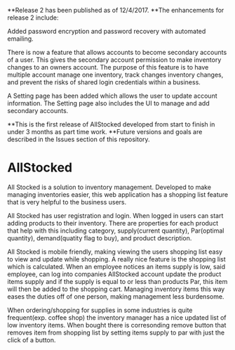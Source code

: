 **Release 2 has been published as of 12/4/2017.
**The enhancements for release 2 include: 

Added password encryption and password recovery with automated emailing.

There is now a feature that allows accounts to become secondary accounts of a user. This gives the secondary
account permission to make inventory changes to an owners account. The purpose of this feature is to have 
multiple account manage one inventory, track changes inventory changes, and prevent the risks of shared login
credentials within a business.

A Setting page has been added which allows the user to update account information.
The Setting page also includes the UI to manage and add secondary accounts.


**This is the first release of AllStocked developed from start to finish in under 3 months as part time work.
**Future versions and goals are described in the Issues section of this repository.

# AllStocked

All Stocked is a solution to inventory management. Developed to make managing inventories easier, 
this web application has a shopping list feature that is very helpful to the business users.

All Stocked has user registration and login. When logged in users can start adding products to their 
inventory. There are properties for each product that help with this including category, supply(current quantity),
Par(optimal quantity), demand(quatity flag to buy), and product description.

All Stocked is mobile friendly, making viewing the users shopping list easy to view and update while
shopping. A really nice feature is the shopping list which is calculated. When an employee notices an 
items supply is low, said employee, can log into companies AllStocked account update the product items
supply and if the supply is equal to or less than products Par, this item will then be added to the 
shopping cart. Managing inventory items this way eases the duties off of one person, making management less 
burdensome. 

When ordering/shopping for supplies in some industries is quite frequent(exp. coffee shop) the inventory 
manager has a nice updated list of low inventory items. When bought there is corresonding remove button that 
removes item from shopping list by setting items supply to par with just the click of a button.   
